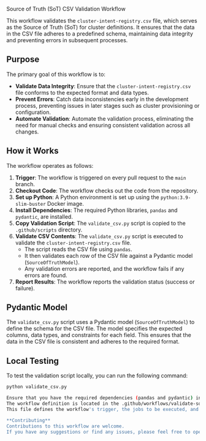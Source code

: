 Source of Truth (SoT) CSV Validation Workflow

This workflow validates the `cluster-intent-registry.csv` file, which serves as the Source of Truth (SoT) for cluster definitions.  It ensures that the data in the CSV file adheres to a predefined schema, maintaining data integrity and preventing errors in subsequent processes.

## Purpose

The primary goal of this workflow is to:

* **Validate Data Integrity**: Ensure that the `cluster-intent-registry.csv` file conforms to the expected format and data types.
* **Prevent Errors**: Catch data inconsistencies early in the development process, preventing issues in later stages such as cluster provisioning or configuration.
* **Automate Validation**: Automate the validation process, eliminating the need for manual checks and ensuring consistent validation across all changes.

## How it Works

The workflow operates as follows:

1.  **Trigger**: The workflow is triggered on every pull request to the `main` branch.
2.  **Checkout Code**: The workflow checks out the code from the repository.
3.  **Set up Python**: A Python environment is set up using the `python:3.9-slim-buster` Docker image.
4.  **Install Dependencies**: The required Python libraries, `pandas` and `pydantic`, are installed.
5.  **Copy Validation Script**: The `validate_csv.py` script is copied to the `.github/scripts` directory.
6.  **Validate CSV Contents**: The `validate_csv.py` script is executed to validate the `cluster-intent-registry.csv` file.
    * The script reads the CSV file using `pandas`.
    * It then validates each row of the CSV file against a Pydantic model (`SourceOfTruthModel`).
    * Any validation errors are reported, and the workflow fails if any errors are found.
7.  **Report Results**: The workflow reports the validation status (success or failure).

## Pydantic Model

The `validate_csv.py` script uses a Pydantic model (`SourceOfTruthModel`) to define the schema for the CSV file.  The model specifies the expected columns, data types, and constraints for each field.  This ensures that the data in the CSV file is consistent and adheres to the required format.

## Local Testing

To test the validation script locally, you can run the following command:

```bash
python validate_csv.py

Ensure that you have the required dependencies (pandas and pydantic) installed in your Python environment.  You should also have a cluster-intent-registry.csv file in the same directory as the script, or update the csv_file variable in the script.Workflow File (.github/workflows/validate-sot.yml)
The workflow definition is located in the .github/workflows/validate-sot.yml file.
This file defines the workflow's trigger, the jobs to be executed, and the steps within each job.

**Contributing**
Contributions to this workflow are welcome.
If you have any suggestions or find any issues, please feel free to open a pull request or submit an issue.
